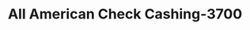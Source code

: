 ---
f_zip-code: 39083
f_state-code: MS
title: All American Check Cashing-3700
f_phone: 601-894-1299
f_city-only: Hazlehurst
f_address: 141 W Green Street Hazlehurst
f_location-unique-id: '3700'
slug: all-american-check-cashing-3700
updated-on: '2024-05-30T13:46:58.046Z'
created-on: '2024-05-30T13:36:59.803Z'
published-on: '2024-05-30T13:54:32.469Z'
f_city-state: cms/city/hazlehurst-ms.md
f_company: cms/company/all-american-check-cashing.md
f_state: cms/state/mississippi.md
layout: '[payday-loan].html'
tags: payday-loan
---